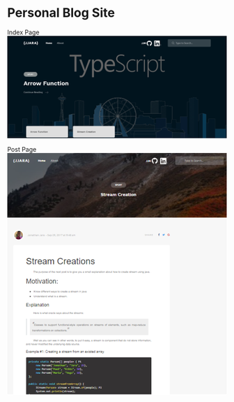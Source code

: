 # Personal Blog Site

Index Page
![alt img1](https://github.com/JJaraM/blog-website/blob/master/images/img1.png)

Post Page
![alt img1](https://github.com/JJaraM/blog-website/blob/master/images/img2.png)
